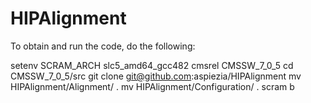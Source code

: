 HIPAlignment
============

To obtain and run the code, do the following:

setenv SCRAM_ARCH slc5_amd64_gcc482
cmsrel CMSSW_7_0_5
cd CMSSW_7_0_5/src
git clone git@github.com:aspiezia/HIPAlignment
mv HIPAlignment/Alignment/ .
mv HIPAlignment/Configuration/ .
scram b
